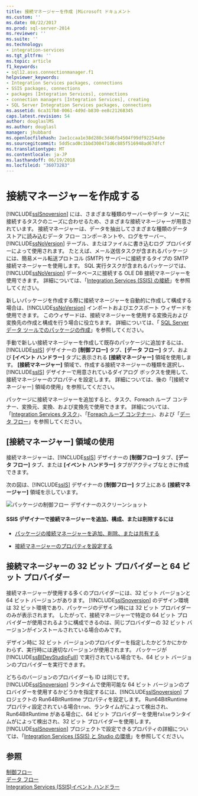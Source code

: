 ```yaml
---
title: 接続マネージャーを作成 |Microsoft ドキュメント
ms.custom: ''
ms.date: 08/22/2017
ms.prod: sql-server-2014
ms.reviewer: ''
ms.suite: ''
ms.technology:
- integration-services
ms.tgt_pltfrm: ''
ms.topic: article
f1_keywords:
- sql12.asvs.connectionmanager.f1
helpviewer_keywords:
- Integration Services packages, connections
- SSIS packages, connections
- packages [Integration Services], connections
- connection managers [Integration Services], creating
- SQL Server Integration Services packages, connections
ms.assetid: 6ca317b8-0061-4d9d-b830-ee8c21268345
caps.latest.revision: 54
author: douglaslMS
ms.author: douglasl
manager: jhubbard
ms.openlocfilehash: 2ae1ccaa1e38d280c3d46fb4504f99df92254a9e
ms.sourcegitcommit: 5dd5cad0c1bbd308471d6c885f516948ad67dfcf
ms.translationtype: MT
ms.contentlocale: ja-JP
ms.lasthandoff: 06/19/2018
ms.locfileid: "36073283"
---
```

# <a name="create-connection-managers"></a>接続マネージャーを作成する
  [!INCLUDE[ssISnoversion](../includes/ssisnoversion-md.md)] には、さまざまな種類のサーバーやデータ ソースに接続するタスクのニーズに合わせるため、さまざまな接続マネージャーが用意されています。 接続マネージャーは、データを抽出してさまざまな種類のデータ ストアに読み込むデータ フロー コンポーネントや、ログをサーバー、[!INCLUDE[ssNoVersion](../includes/ssnoversion-md.md)] テーブル、またはファイルに書き込むログ プロバイダーによって使用されます。 たとえば、メール送信タスクが含まれるパッケージには、簡易メール転送プロトコル (SMTP) サーバーに接続するタイプの SMTP 接続マネージャーを使用します。 SQL 実行タスクが含まれるパッケージでは、[!INCLUDE[ssNoVersion](../includes/ssnoversion-md.md)] データベースに接続する OLE DB 接続マネージャーを使用できます。 詳細については、「[Integration Services (SSIS) の接続](connection-manager/integration-services-ssis-connections.md)」を参照してください。  
  
 新しいパッケージを作成する際に接続マネージャーを自動的に作成して構成する場合は、[!INCLUDE[ssNoVersion](../includes/ssnoversion-md.md)] インポートおよびエクスポート ウィザードを使用できます。 このウィザードは、接続マネージャーを使用する変換元および変換先の作成と構成を行う場合に役立ちます。 詳細については、「 [SQL Server データ ツールでのパッケージの作成](create-packages-in-sql-server-data-tools.md)」を参照してください。  
  
 手動で新しい接続マネージャーを作成して既存のパッケージに追加するには、[!INCLUDE[ssIS](../includes/ssis-md.md)] デザイナーの **[制御フロー]** タブ、**[データ フロー]** タブ、および **[イベント ハンドラー]** タブに表示される **[接続マネージャー]** 領域を使用します。 **[接続マネージャー]** 領域で、作成する接続マネージャーの種類を選択し、[!INCLUDE[ssIS](../includes/ssis-md.md)] デザイナーで用意されているダイアログ ボックスを使用して、接続マネージャーのプロパティを設定します。 詳細については、後の「[接続マネージャー] 領域の使用」を参照してください。  
  
 パッケージに接続マネージャーを追加すると、タスク、Foreach ループ コンテナー、変換元、変換、および変換先で使用できます。 詳細については、「[Integration Services タスク](control-flow/integration-services-tasks.md)」、「[Foreach ループ コンテナー](control-flow/foreach-loop-container.md)」、および「[データ フロー](data-flow/data-flow.md)」を参照してください。  
  
## <a name="using-the-connection-managers-area"></a>[接続マネージャー] 領域の使用  
 接続マネージャーは、[!INCLUDE[ssIS](../includes/ssis-md.md)] デザイナーの **[制御フロー]** タブ、**[データ フロー]** タブ、または **[イベント ハンドラー]** タブがアクティブなときに作成できます。  
  
 次の図は、[!INCLUDE[ssIS](../includes/ssis-md.md)] デザイナーの **[制御フロー]** タブ上にある **[接続マネージャー]** 領域を示しています。  
  
 ![パッケージの制御フロー デザイナーのスクリーンショット](media/samplecontrolflow.gif "パッケージの制御フロー デザイナーのスクリーンショット")  
  
#### <a name="to-add-configure-or-delete-a-connection-manager-in-ssis-designer"></a>SSIS デザイナーで接続マネージャーを追加、構成、または削除するには  
  
-   [パッケージの接続マネージャーを追加、削除、または共有する](../../2014/integration-services/add-delete-or-share-a-connection-manager-in-a-package.md)  
  
-   [接続マネージャーのプロパティを設定する](../../2014/integration-services/set-the-properties-of-a-connection-manager.md)  
  
## <a name="32-bit-and-64-bit-providers-for-connection-managers"></a>接続マネージャーの 32 ビット プロバイダーと 64 ビット プロバイダー  
 接続マネージャーが使用する多くのプロバイダーには、32 ビット バージョンと 64 ビット バージョンがあります。 [!INCLUDE[ssISnoversion](../includes/ssisnoversion-md.md)] のデザイン環境は 32 ビット環境であり、パッケージのデザイン時には 32 ビット プロバイダーのみが表示されます。 したがって、接続マネージャーで特定の 64 ビット プロバイダーが使用されるように構成できるのは、同じプロバイダーの 32 ビット バージョンがインストールされている場合のみです。  
  
 デザイン時に 32 ビット バージョンのプロバイダーを指定したかどうかにかかわらず、実行時には適切なバージョンが使用されます。 パッケージが [!INCLUDE[ssBIDevStudioFull](../includes/ssbidevstudiofull-md.md)] で実行されている場合でも、64 ビット バージョンのプロバイダーを実行できます。  
  
 どちらのバージョンのプロバイダーも ID は同じです。 [!INCLUDE[ssISnoversion](../includes/ssisnoversion-md.md)] ランタイムで使用可能な 64 ビット バージョンのプロバイダーを使用するかどうかを指定するには、[!INCLUDE[ssISnoversion](../includes/ssisnoversion-md.md)] プロジェクトの Run64BitRuntime プロパティを設定します。 Run64BitRuntime プロパティ設定されている場合`true`、ランタイムがによって検出され、Run64BitRuntime がある場合に、64 ビット プロバイダーを使用`false`ランタイムがによって検出され、32 ビット プロバイダーを使用します。 [!INCLUDE[ssISnoversion](../includes/ssisnoversion-md.md)] プロジェクトで設定できるプロパティの詳細については、「[Integration Services (SSIS) と Studio の環境](integration-services-ssis-development-and-management-tools.md)」を参照してください。  
  
## <a name="see-also"></a>参照  
 [制御フロー](control-flow/control-flow.md)   
 [データ フロー](data-flow/data-flow.md)   
 [Integration Services &#40;SSIS&#41;イベント ハンドラー](integration-services-ssis-event-handlers.md)  
  
  